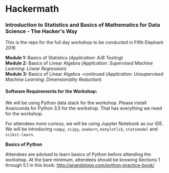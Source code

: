 # Hackermath
### Introduction to Statistics and Basics of Mathematics for Data Science - The Hacker's Way

This is the repo for the full day workshop to be conducted in Fifth Elephant 2016

**Module 1:** Basics of Statistics (*Application: A/B Testing*)  
**Module 2:** Basics of Linear Algebra (*Application: Supervised Machine Learning: Linear Regression*)  
**Module 3:** Basics of Linear Algebra -continued (*Application: Unsupervised Machine Learning: Dimensionality Reduction*)  
 
#### Software Requirements for the Workshop:
We will be using Python data stack for the workshop. Please install Ananconda for Python 3.5 for the workshop. That has everything we need for the workshop. 

For attendees more curious, we will be using Jupyter Notebook as our IDE. We will be introducing `numpy`, `scipy`, `seaborn`, `matplotlib`, `statsmodel` and `scikit-learn`. 

**Basics of Python**

Attendees are advised to learn basics of Python before attending the workshop. At the bare minimum, attendees should be knowing Sections 1 through 5.1 in this book: http://anandology.com/python-practice-book/

